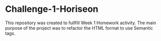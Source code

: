 # Challenge-1-Horiseon
This repository was created to fullfill Week 1 Homework activity.
The main purpose of the project was to refactor the HTML format to use Semantic tags.
